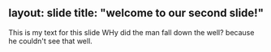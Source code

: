 layout: slide
title: "welcome to our second slide!"
---
This is my text for this slide
WHy did the man fall down the well? because he couldn't see that well. 
